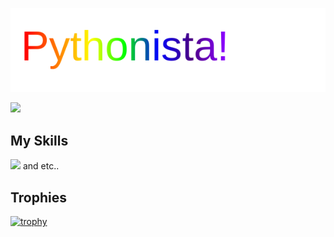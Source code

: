 ![Dynamic Rainbow Text](https://github.com/kosakae256/kosakae256/blob/main/pythonista.svg)

![](https://github-readme-stats.vercel.app/api/top-langs?username=kosakae256&show_icons=true&locale=en&layout=compact)

## My Skills
![](https://skillicons.dev/icons?i=python,html,css,js,typescript,react,next,dart,flutter) and etc..

## Trophies
[![trophy](https://github-profile-trophy.vercel.app/?username=kosakae256)](https://github.com/ryo-ma/github-profile-trophy)
